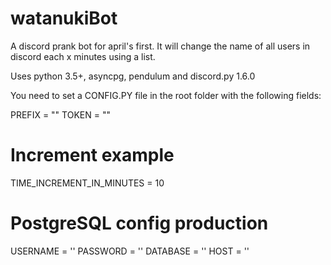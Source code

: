 # watanukiBot
A discord prank bot for april's first. It will change the name of all users in discord each x minutes using a list.

Uses python 3.5+, asyncpg, pendulum and discord.py 1.6.0

You need to set a CONFIG.PY file in the root folder with the following fields:

PREFIX = ""
TOKEN = ""

# Increment example
TIME_INCREMENT_IN_MINUTES = 10 

# PostgreSQL config production
USERNAME = ''
PASSWORD = ''
DATABASE = ''
HOST = ''
